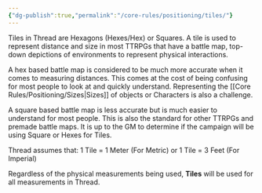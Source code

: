 ```yaml
---
{"dg-publish":true,"permalink":"/core-rules/positioning/tiles/"}
---
```


Tiles in Thread are Hexagons (Hexes/Hex) or Squares. A tile is used to represent distance and size in most TTRPGs that have a battle map, top-down depictions of environments to represent physical interactions.

A hex based battle map is considered to be much more accurate when it comes to measuring distances. This comes at the cost of being confusing for most people to look at and quickly understand. Representing the [[Core Rules/Positioning/Sizes\|Sizes]] of objects or Characters is also a challenge.

A square based battle map is less accurate but is much easier to understand for most people. This is also the standard for other TTRPGs and premade battle maps. It is up to the GM to determine if the campaign will be using Square or Hexes for Tiles.

Thread assumes that:
1 Tile = 1 Meter (For Metric)
or
1 Tile = 3 Feet (For Imperial)

Regardless of the physical measurements being used, **Tiles** will be used for all measurements in Thread.